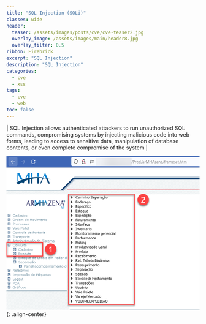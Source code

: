 ```yaml
---
title: "SQL Injection (SQLi)"
classes: wide
header:  
  teaser: /assets/images/posts/cve/cve-teaser2.jpg
  overlay_image: /assets/images/main/header8.jpg
  overlay_filter: 0.5
ribbon: Firebrick
excerpt: "SQL Injection"
description: "SQL Injection"
categories:
  - cve
  - xss
tags:
  - cve
  - web
toc: false
---
```


| SQL Injection allows authenticated attackers to run unauthorized SQL commands, compromising systems by injecting malicious code into web forms, leading to access to sensitive data, manipulation of database contents, or even complete compromise of the system |

![Alt text](/assets/images/posts/cve/images/5.png){: .align-center}